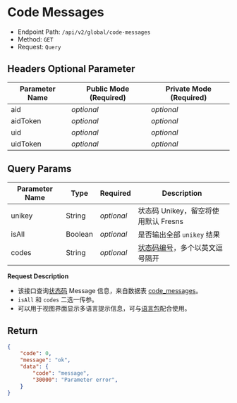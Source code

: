 # Code Messages

- Endpoint Path: `/api/v2/global/code-messages`
- Method: `GET`
- Request: `Query`

## Headers Optional Parameter

| Parameter Name | Public Mode (Required) | Private Mode (Required) |
| --- | --- | --- |
| aid | *optional* | *optional* |
| aidToken | *optional* | *optional* |
| uid | *optional* | *optional* |
| uidToken | *optional* | *optional* |

## Query Params

| Parameter Name | Type | Required | Description |
| --- | --- | --- | --- |
| unikey | String | *optional* | 状态码 Unikey，留空将使用默认 Fresns |
| isAll | Boolean | *optional* | 是否输出全部 `unikey` 结果 |
| codes | String | *optional* | [状态码编号](../error-code.md)，多个以英文逗号隔开 |

**Request Description**

- 该接口查询[状态码](../error-code.md) Message 信息，来自数据表 [code_messages](../../database/systems/code-messages.md)。
- `isAll` 和 `codes` 二选一传参。
- 可以用于视图界面显示多语言提示信息，可与[语言包](../../database/dictionary/language-pack.md)配合使用。

## Return

```json
{
    "code": 0,
    "message": "ok",
    "data": {
        "code": "message",
        "30000": "Parameter error",
    }
}
```
